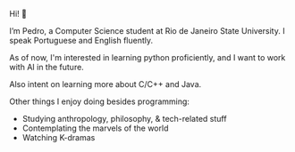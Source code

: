 Hi! 👋

I’m Pedro, a Computer Science student at Rio de Janeiro State University. I speak Portuguese and English fluently.

As of now, I'm interested in learning python proficiently, and I want to work with AI in the future.

Also intent on learning more about C/C++ and Java.

Other things I enjoy doing besides programming:

- Studying anthropology, philosophy, & tech-related stuff
- Contemplating the marvels of the world
- Watching K-dramas
